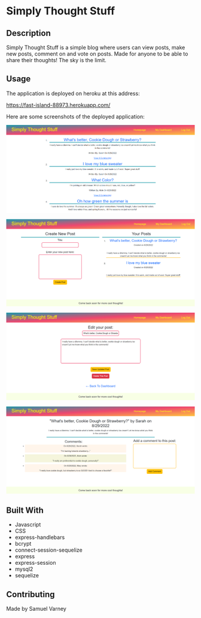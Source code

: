 # Simply Thought Stuff

## Description

Simply Thought Stuff is a simple blog where users can view posts, make new posts, comment on and vote on posts. Made for anyone to be able to share their thoughts! The sky is the limit.

## Usage

The application is deployed on heroku at this address: 

https://fast-island-88973.herokuapp.com/

Here are some screenshots of the deployed application:

![](./public/images/simply1.png)

![](./public/images/simply2.png)

![](./public/images/simply3.png)

![](./public/images/simply4.png)

## Built With
* Javascript
* CSS
* express-handlebars
* bcrypt
* connect-session-sequelize
* express
* express-session
* mysql2
* sequelize

## Contributing
Made by Samuel Varney

